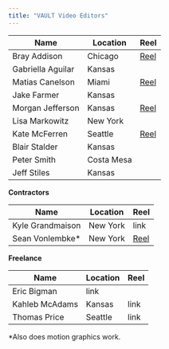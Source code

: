 ```yaml
---
title: "VAULT Video Editors"
---
```

Name | Location | Reel
--|--|--
Bray Addison | Chicago | [Reel](https://f.io/qYA3NCjC)
Gabriella Aguilar | Kansas |  
Matias Canelson | Miami | [Reel](https://f.io/HMF5hl7f)
Jake Farmer |  Kansas | 
Morgan Jefferson | Kansas | [Reel](https://f.io/JZ0OXtAm)
Lisa Markowitz | New York |  
Kate McFerren | Seattle |[Reel](https://youtu.be/T3RBV0IJHlk)
Blair Stalder | Kansas |  
Peter Smith |  Costa Mesa | 
Jeff Stiles |  Kansas | 

**Contractors**

Name | Location | Reel
--|--|--
Kyle Grandmaison | New York | link
Sean Vonlembke* | New York | [Reel](https://vimeo.com/450133249)

**Freelance**

Name | Location | Reel
--|--|--
Eric Bigman | link
Kahleb McAdams | Kansas | link
Thomas Price | Seattle | link

*Also does motion graphics work.
